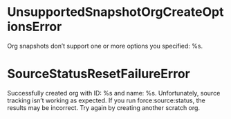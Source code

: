 # UnsupportedSnapshotOrgCreateOptionsError

Org snapshots don’t support one or more options you specified: %s.

# SourceStatusResetFailureError

Successfully created org with ID: %s and name: %s. Unfortunately, source tracking isn’t working as expected. If you run force:source:status, the results may be incorrect. Try again by creating another scratch org.
